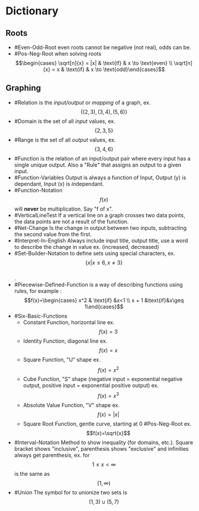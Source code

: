# Dictionary
## Roots
- #Even-Odd-Root even roots cannot be negative (not real), odds can be.
- #Pos-Neg-Root when solving roots $$\begin{cases} \sqrt[n]{x} = |x| & \text{if} & x \to \text{even} \\ \sqrt[n]{x} = x & \text{if} & x \to \text{odd}\end{cases}$$  
## Graphing
- #Relation is the *input/output* or *mapping* of a graph, ex. $$\{(2,3), (3, 4), (5,6)\}$$  
- #Domain is the set of all *input* values, ex. $$\{2, 3, 5\}$$  
- #Range is the set of all *output* values, ex. $$\{3, 4, 6\}$$  
- #Function is the relation of an input/output pair where every input has a single unique output. Also a "Rule" that assigns an output to a given input.
- #Function-Variables Output is always a function of Input, Output (y) is dependant, Input (x) is *in*dependant.
- #Function-Notation $$f(x)$$ will **never** be multiplication. Say "f of x".
- #VerticalLineTest If a vertical line on a graph crosses two data points, the data points are not a result of the function.
- #Net-Change Is the change in output between two inputs, subtracting the second value from the first.
- #Interpret-In-English Always include input title, output title, use a word to describe the change in value ex. (increased, decreased)
- #Set-Builder-Notation to define sets using special characters, ex. $$\{x|x \leq 6,x\neq3\}$$  
.
- #Piecewise-Defined-Function is a way of describing functions using rules, for example : $$f(x)=\begin{cases} x^2 & \text{if} &x<1 \\ x + 1 &\text{if}&x\geq 1\end{cases}$$
- #Six-Basic-Functions
    - Constant Function, horizontal line ex. $$f(x) = 3$$  
    - Identity Function, diagonal line ex. $$f(x)=x$$  
    - Square Function, "U" shape ex. $$f(x)=x^2$$  
    - Cube Function, "S" shape (negative input = exponential negative output, positive input = exponential positive output) ex. $$f(x)=x^3$$  
    - Absolute Value Function, "V" shape ex. $$f(x)=|x|$$  
    - Square Root Function, gentle curve, starting at 0 #Pos-Neg-Root ex. $$f(x)=\sqrt{x}$$  
- #Interval-Notation Method to show inequality (for domains, etc.). Square bracket shows "inclusive", parenthesis shows "exclusive" and infinities always get parenthesis, ex. for $$1\leq x\lt \infty$$ is the same as $$[1, \infty)$$  
- #Union The symbol for to unionize two sets is $$(1,3)\cup(5,7)$$  
